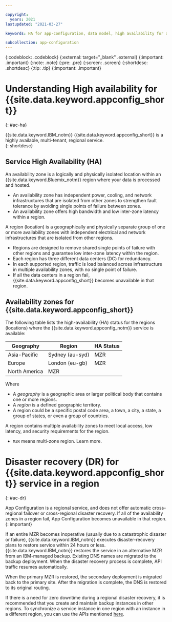 ```yaml
---

copyright:
  years: 2021
lastupdated: "2021-03-27"

keywords: HA for app-configuration, data model, high availability for app configuration, ha

subcollection: app-configuration
---
```


{:codeblock: .codeblock}
{:external: target="_blank" .external}
{:important: .important}
{:note: .note}
{:pre: .pre}
{:screen: .screen}
{:shortdesc: .shortdesc}
{:tip: .tip}
{:important: .important}

# Understanding High availability for {{site.data.keyword.appconfig_short}}
{: #ac-ha}

<!-- All IBM Cloud® general availability (GA) services have a Service Level Agreement of 99.99% availability.  -->

{{site.data.keyword.IBM_notm}} {{site.data.keyword.appconfig_short}} is a highly available, multi-tenant, regional service.  
{: shortdesc}

## Service High Availability (HA)

An availability zone is a logically and physically isolated location within an {{site.data.keyword.Bluemix_notm}} region where your data is processed and hosted.

- An availability zone has independent power, cooling, and network infrastructures that are isolated from other zones to strengthen fault tolerance
by avoiding single points of failure between zones.
- An availability zone offers high bandwidth and low inter-zone latency within a region.

A region (location) is a geographically and physically separate group of one or more availability zones with independent electrical and network infrastructures that are isolated from other regions.

- Regions are designed to remove shared single points of failure with other regions and guarantee low inter-zone latency within the region.
- Each region has three different data centers (DC) for redundancy.
- In each supported region, traffic is load balanced across infrastructure in multiple availability zones, with no single point of failure.
- If all the data centers in a region fail, {{site.data.keyword.appconfig_short}} becomes unavailable in that region.

## Availability zones for {{site.data.keyword.appconfig_short}}

The following table lists the high-availability (HA) status for the regions (locations) where the {{site.data.keyword.appconfig_notm}} service is available:

| Geography| Region| HA Status |
|----------|-------|-----------|
| Asia-Pacific| Sydney (au-syd)|MZR|
| Europe | London (eu-gb)|MZR|
| North America| MZR|

Where

- A _geography_ is a geographic area or larger political body that contains one or more regions.
- A _region_ is a defined geographic territory.
- A region could be a specific postal code area, a town, a city, a state, a group of states, or even a group of countries.

A region contains multiple availability zones to meet local access, low latency, and security requirements for the region.

- `MZR` means multi-zone region. Learn more.

# Disaster recovery (DR) for {{site.data.keyword.appconfig_short}} service in a region
{: #ac-dr}

App Configuration is a regional service, and does not offer automatic cross-regional failover or cross-regional disaster recovery. If all of the availability zones in a region fail, App Configuration becomes unavailable in that region.
{: important}

If an entire MZR becomes inoperative (usually due to a catastrophic disaster or failure), {{site.data.keyword.IBM_notm}} executes disaster-recovery plans to restore service within 24 hours or less. {{site.data.keyword.IBM_notm}} restores the service in an alternative MZR from an IBM-managed backup. Existing DNS names are migrated to the backup deployment. When the disaster recovery process is complete, API traffic resumes automatically.

When the primary MZR is restored, the secondary deployment is migrated back to the primary site. After the migration is complete, the DNS is restored to its original routing.

If there is a need for zero downtime during a regional disaster recovery, it is recommended that you create and maintain backup instances in other regions. To synchronize a service instance in one region with an instance in a different region, you can use the APIs mentioned [here](/apidocs/app-configuration).
